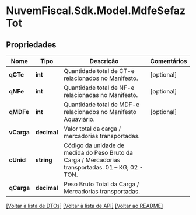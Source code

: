 # NuvemFiscal.Sdk.Model.MdfeSefazTot

## Propriedades

Nome | Tipo | Descrição | Comentários
------------ | ------------- | ------------- | -------------
**qCTe** | **int** | Quantidade total de CT-e relacionados no Manifesto. | [optional] 
**qNFe** | **int** | Quantidade total de NF-e relacionadas no Manifesto. | [optional] 
**qMDFe** | **int** | Quantidade total de MDF-e relacionados no Manifesto Aquaviário. | [optional] 
**vCarga** | **decimal** | Valor total da carga / mercadorias transportadas. | 
**cUnid** | **string** | Código da unidade de medida do Peso Bruto da Carga / Mercadorias transportadas.  01 – KG;  02 - TON. | 
**qCarga** | **decimal** | Peso Bruto Total da Carga / Mercadorias transportadas. | 

[[Voltar à lista de DTOs]](../README.md#documentation-for-models) [[Voltar à lista de API]](../README.md#documentation-for-api-endpoints) [[Voltar ao README]](../README.md)

